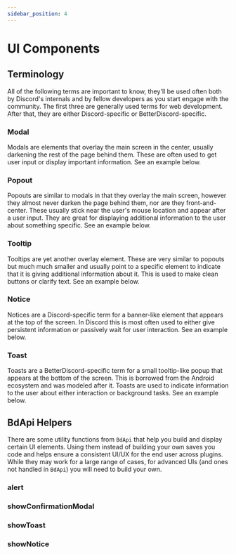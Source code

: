 ```yaml
---
sidebar_position: 4
---
```


# UI Components

## Terminology

All of the following terms are important to know, they'll be used often both by Discord's internals and by fellow developers as you start engage with the community. The first three are generally used terms for web development. After that, they are either Discord-specific or BetterDiscord-specific.

### Modal

Modals are elements that overlay the main screen in the center, usually darkening the rest of the page behind them. These are often used to get user input or display important information. See an example below.

### Popout

Popouts are similar to modals in that they overlay the main screen, however they almost never darken the page behind them, nor are they front-and-center. These usually stick near the user's mouse location and appear after a user input. They are great for displaying additional information to the user about something specific. See an example below.

### Tooltip

Tooltips are yet another overlay element. These are very similar to popouts but much much smaller and usually point to a specific element to indicate that it is giving additional information about it. This is used to make clean buttons or clarify text. See an example below.

### Notice

Notices are a Discord-specific term for a banner-like element that appears at the top of the screen. In Discord this is most often used to either give persistent information or passively wait for user interaction. See an example below.

### Toast

Toasts are a BetterDiscord-specific term for a small tooltip-like popup that appears at the bottom of the screen. This is borrowed from the Android ecosystem and was modeled after it. Toasts are used to indicate information to the user about either interaction or background tasks. See an example below.

## BdApi Helpers

There are some utility functions from `BdApi` that help you build and display certain UI elements. Using them instead of building your own saves you code and helps ensure a consistent UI/UX for the end user across plugins. While they may work for a large range of cases, for advanced UIs (and ones not handled in `BdApi`) you will need to build your own.

### alert

### showConfirmationModal

### showToast

### showNotice

